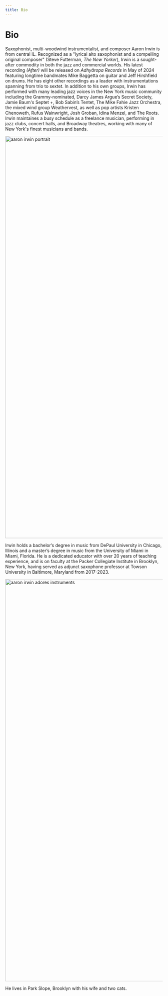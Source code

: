 ```yaml
---
title: Bio
---
```


# Bio

Saxophonist, multi-woodwind instrumentalist, and composer Aaron Irwin is from central IL. Recognized as a "lyrical alto saxophonist and a compelling original composer" (Steve Futterman, *The New Yorker*), Irwin is a sought-after commodity in both the jazz and commercial worlds. His latest recording *(After)* will be released on *Adhyâropa Records* in May of 2024 featuring longtime bandmates Mike Baggetta on guitar and Jeff Hirshfield on drums. He has eight other recordings as a leader with instrumentations spanning from trio to sextet. In addition to his own groups, Irwin has performed with many leading jazz voices in the New York music community including the Grammy-nominated, Darcy James Argue’s Secret Society, Jamie Baum's Septet +, Bob Sabin’s Tentet, The Mike Fahie Jazz Orchestra, the mixed wind group Weathervest, as well as pop artists Kristen Chenoweth, Rufus Wainwright, Josh Groban, Idina Menzel, and The Roots. Irwin maintaines a busy schedule as a freelance musician, performing in jazz clubs, concert halls, and Broadway theatres, working with many of New York's finest musicians and bands.

<img alt="aaron irwin portrait" src="https://github.com/ryanve/aaronirwin.com/assets/949985/bb40051a-0f3a-49ac-b8fd-184542ecc6e0" width="960" height="1280">

Irwin holds a bachelor’s degree in music from DePaul University in Chicago, Illinois and a master’s degree in music from the University of Miami in Miami, Florida. He is a dedicated educator with over 20 years of teaching experience, and is on faculty at the Packer Collegiate Institute in Brooklyn, New York, having served as adjunct saxophone professor at Towson University in Baltimore, Maryland from 2017-2023.

<img alt="aaron irwin adores instruments" src="https://github.com/ryanve/aaronirwin.com/assets/949985/ecdc10cc-c0e3-4ae3-9e2d-d119d4e3f43b" width="960" height="1280">

He lives in Park Slope, Brooklyn with his wife and two cats.
